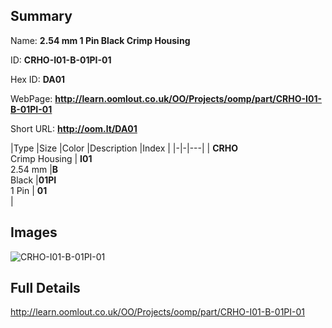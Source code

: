 

## Summary
 
Name: __2.54 mm 1 Pin Black Crimp Housing__

ID: __CRHO-I01-B-01PI-01__

Hex ID: __DA01__

WebPage: __http://learn.oomlout.co.uk/OO/Projects/oomp/part/CRHO-I01-B-01PI-01__

Short URL: __http://oom.lt/DA01__


|Type   |Size   |Color   |Description   |Index   |
|-|-|---|
| __CRHO__ <br>Crimp Housing  | __I01__<br>2.54 mm   |__B__<br>Black    |__01PI__<br>1 Pin    | __01__<br>  |


## Images
![CRHO-I01-B-01PI-01](http://oomlout.com/oomp-gen/parts/CRHO-I01-B-01PI-01/CRHO-I01-B-01PI-01_420.jpg)

## Full Details

 http://learn.oomlout.co.uk/OO/Projects/oomp/part/CRHO-I01-B-01PI-01

